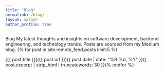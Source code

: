```yaml
---
title: "Blog"
permalink: /blog/
layout: splash
author_profile: true
---
```

Blog
My latest thoughts and insights on software development, backend engineering, and technology trends. Posts are sourced from my Medium blog. 
{% for post in site.remote_feed.posts limit:5 %}

[{{ post.title }}]({{ post.url }}){{ post.date | date: "%B %d, %Y" }}{{ post.excerpt | strip_html | truncatewords: 30 }}{% endfor %}


